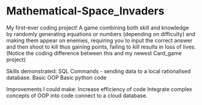 # Mathematical-Space_Invaders
My first-ever coding project!
A game combining both skill and knowledge by randomly generating equations or numbers (depending on difficulty) and making them appear on enemies, requiring you to input the correct answer and then shoot to kill thus gaining points, failing to kill results in loss of lives. (Notice the coding difference between this and my newest Card_game project)

Skills demonstrated:
SQL Commands - sending data to a local rationalised database.
Basic OOP
Basic python code

Improvements I could make:
Increase efficiency of code 
Integrate complex concepts of OOP into code
connect to a cloud database.
